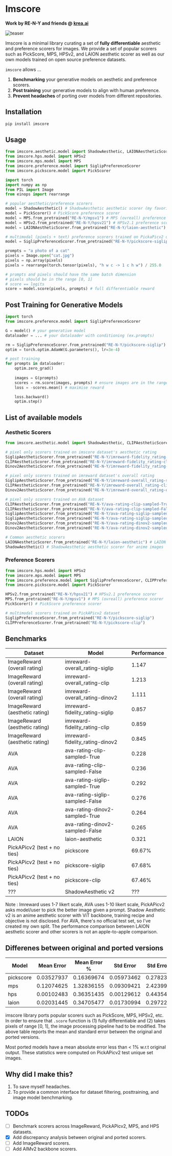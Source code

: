 # Imscore
**Work by RE-N-Y and friends @ [krea.ai](https://krea.ai)**

![teaser](teaser.png)

Imscore is a minimal library curating a set of **fully differentiable** aesthetic and preference scorers for images.
We provide a set of popular scorers such as PickScore, MPS, HPSv2, and LAION aesthetic scorer as well as our own models trained on open source preference datasets.

`imscore` allows ...

1. **Benchmarking** your generative models on aesthetic and preference scorers.
2. **Post training** your generative models to align with human preference.
3. **Prevent headaches** of porting over models from different repositories.


## Installation

```bash
pip install imscore
```

## Usage

```python
from imscore.aesthetic.model import ShadowAesthetic, LAIONAestheticScorer
from imscore.hps.model import HPSv2
from imscore.mps.model import MPS
from imscore.preference.model import SiglipPreferenceScorer
from imscore.pickscore.model import PickScorer

import torch
import numpy as np
from PIL import Image
from einops import rearrange

# popular aesthetic/preference scorers
model = ShadowAesthetic() # ShadowAesthetic aesthetic scorer (my favorite)
model = PickScorer() # PickScore preference scorer
model = MPS.from_pretrained("RE-N-Y/mpsv1") # MPS (ovreall) preference scorer
model = HPSv2.from_pretrained("RE-N-Y/hpsv21") # HPSv2.1 preference scorer
model = LAIONAestheticScorer.from_pretrained("RE-N-Y/laion-aesthetic") # LAION aesthetic scorer

# multimodal (pixels + text) preference scorers trained on PickaPicv2 dataset 
model = SiglipPreferenceScorer.from_pretrained("RE-N-Y/pickscore-siglip")

prompts = "a photo of a cat"
pixels = Image.open("cat.jpg")
pixels = np.array(pixels)
pixels = rearrange(torch.tensor(pixels), "h w c -> 1 c h w") / 255.0

# prompts and pixels should have the same batch dimension
# pixels should be in the range [0, 1]
# score == logits
score = model.score(pixels, prompts) # full differentiable reward
```

## Post Training for Generative Models

```python
import torch
from imscore.preference.model import SiglipPreferenceScorer

G = model() # your generative model
dataloader = ... # your dataloader with conditioning (ex.prompts)

rm = SiglipPreferenceScorer.from_pretrained("RE-N-Y/pickscore-siglip") # pretrained preference model
optim = torch.optim.AdamW(G.parameters(), lr=3e-4)

# post training
for prompts in dataloader:
    optim.zero_grad()
    
    images = G(prompts)
    scores = rm.score(images, prompts) # ensure images are in the range [0, 1]
    loss = -scores.mean() # maximise reward

    loss.backward()
    optim.step()
```

## List of available models

### Aesthetic Scorers
```python
from imscore.aesthetic.model import ShadowAesthetic, CLIPAestheticScorer, SiglipAestheticScorer, Dinov2AestheticScorer, LAIONAestheticScorer

# pixel only scorers trained on imscore dataset's aesthetic rating
SiglipAestheticScorer.from_pretrained("RE-N-Y/imreward-fidelity_rating-siglip")
CLIPAestheticScorer.from_pretrained("RE-N-Y/imreward-fidelity_rating-clip")
Dinov2AestheticScorer.from_pretrained("RE-N-Y/imreward-fidelity_rating-dinov2")

# pixel only scorers trained on imreward dataset's overall rating
SiglipAestheticScorer.from_pretrained("RE-N-Y/imreward-overall_rating-siglip")
CLIPAestheticScorer.from_pretrained("RE-N-Y/imreward-overall_rating-clip")
Dinov2AestheticScorer.from_pretrained("RE-N-Y/imreward-overall_rating-dinov2")

# pixel only scorers trained on AVA dataset
CLIPAestheticScorer.from_pretrained("RE-N-Y/ava-rating-clip-sampled-True")
CLIPAestheticScorer.from_pretrained("RE-N-Y/ava-rating-clip-sampled-False")
SiglipAestheticScorer.from_pretrained("RE-N-Y/ava-rating-siglip-sampled-True")
SiglipAestheticScorer.from_pretrained("RE-N-Y/ava-rating-siglip-sampled-False")
Dinov2AestheticScorer.from_pretrained("RE-N-Y/ava-rating-dinov2-sampled-True")
Dinov2AestheticScorer.from_pretrained("RE-N-Y/ava-rating-dinov2-sampled-False")

# Common aesthetic scorers
LAIONAestheticScorer.from_pretrained("RE-N-Y/laion-aesthetic") # LAION aesthetic scorer
ShadowAesthetic() # ShadowAesthetic aesthetic scorer for anime images
```

### Preference Scorers
```python
from imscore.hps.model import HPSv2
from imscore.mps.model import MPS
from imscore.preference.model import SiglipPreferenceScorer, CLIPPreferenceScorer
from imscore.pickscore.model import PickScorer

HPSv2.from_pretrained("RE-N-Y/hpsv21") # HPSv2.1 preference scorer
MPS.from_pretrained("RE-N-Y/mpsv1") # MPS (ovreall) preference scorer
PickScorer() # PickScore preference scorer

# multimodal scorers trained on PickAPicv2 dataset
SiglipPreferenceScorer.from_pretrained("RE-N-Y/pickscore-siglip")
CLIPPreferenceScorer.from_pretrained("RE-N-Y/pickscore-clip")
```


## Benchmarks

| Dataset | Model | Performance |
| --- | --- | --- |
| ImageReward (overall rating) | imreward-overall_rating-siglip | 1.147 |
| ImageReward (overall rating) | imreward-overall_rating-clip | 1.213 |
| ImageReward (overall rating) | imreward-overall_rating-dinov2 | 1.111 |
| ImageReward (aesthetic rating) | imreward-fidelity_rating-siglip | 0.857 |
| ImageReward (aesthetic rating) | imreward-fidelity_rating-clip | 0.859 |
| ImageReward (aesthetic rating) | imreward-fidelity_rating-dinov2 | 0.845 |
| AVA | ava-rating-clip-sampled-True | 0.228 |
| AVA | ava-rating-clip-sampled-False | 0.236 |
| AVA | ava-rating-siglip-sampled-True | 0.292 |
| AVA | ava-rating-siglip-sampled-False | 0.276 |
| AVA | ava-rating-dinov2-sampled-True | 0.264 |
| AVA | ava-rating-dinov2-sampled-False | 0.265 |
| LAION | laion-aesthetic | 0.321 |
| PickAPicv2 (test + no ties) | pickscore | 69.67% |
| PickAPicv2 (test + no ties) | pickscore-siglip | 67.68% |
| PickAPicv2 (test + no ties) | pickscore-clip | 67.46% |
| ??? | ShadowAesthetic v2 | ??? |

Note : Imreward uses 1-7 likert scale, AVA uses 1-10 likert scale, PickAPicv2 asks model/user to pick the better image given a prompt. Shadow Aesthetic v2 is an anime aesthetic scorer with ViT backbone, training recipe and objective is not disclosed. For AVA, there's no official test set, so I've created my own split. The performance comparison between LAION aesthetic scorer and other scorers is not an apple-to-apple comparison.


## Differenes between original and ported versions

| Model     | Mean Error  | Mean Error % | Std Error   | Std Error % |
|-----------|------------|--------------|-------------|-------------|
| pickscore | 0.03527937 | 0.16369674   | 0.05973462 | 0.27823631  |
| mps       | 0.12074625 | 1.32836155   | 0.09309421 | 2.42399984  |
| hps       | 0.00102483 | 0.36351435   | 0.00129612 | 0.44354813  |
| laion     | 0.02031445 | 0.34705477   | 0.01730994 | 0.29722394  |

imscore library ports popular scorers such as PickScore, MPS, HPSv2, etc. In order to ensure that `.score` function is (1) fully differentiable and (2) takes pixels of range [0, 1], the image processing pipeline had to be modified. The above table reports the mean and standard error between the original and ported versions. 

Most ported models have a mean absolute error less than < 1% w.r.t original output. These statistics were computed on PickAPicv2 test unique set images.

## Why did I make this?

1. To save myself headaches.
2. To provide a common interface for dataset filtering, posttraining, and image model benchmarking.

## TODOs

- [ ] Benchmark scorers across ImageReward, PickAPicv2, MPS, and HPS datasets.
- [x] Add discrepancy analysis between original and ported scorers.
- [ ] Add ImageReward scorers.
- [ ] Add AIMv2 backbone scorers.